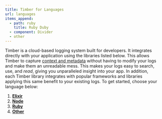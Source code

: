 ```yaml
---
title: Timber for Languages
url: languages
items_append:
  - path: ruby
    title: Ruby Duby
  - component: Divider
  - other
---
```

Timber is a cloud-based logging system built for developers. It integrates directly with your application using the libraries listed below. This allows Timber to capture [context and metadata](/concepts/metadata-context-and-events) without having to modify your logs and make them an unreadable mess. This makes your logs easy to search, use, and _read_, giving you unparalleled insight into your app. In addition, each Timber library integrates with popular frameworks and libraries applying this same benefit to your existing logs. To get started, choose your language below:

1. [**Elixir**](elixir)
2. [**Node**](node)
3. [**Ruby**](ruby)
4. [**Other**](other)
